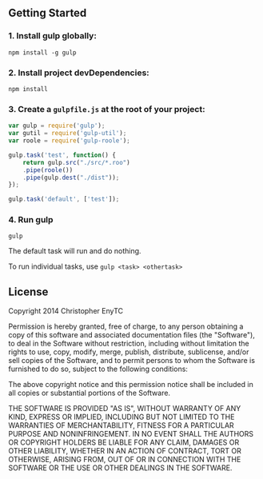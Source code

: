 ## Getting Started

### 1. Install gulp globally:

```
npm install -g gulp
```

### 2. Install project devDependencies:

```
npm install
```

### 3. Create a `gulpfile.js` at the root of your project:

```javascript
var gulp = require('gulp');
var gutil = require('gulp-util');
var roole = require('gulp-roole');

gulp.task('test', function() {
    return gulp.src("./src/*.roo")
    .pipe(roole())
    .pipe(gulp.dest("./dist"));
});

gulp.task('default', ['test']);
```

### 4. Run gulp

```
gulp
```

The default task will run and do nothing.

To run individual tasks, use `gulp <task> <othertask>`

## License

Copyright 2014 Christopher EnyTC

Permission is hereby granted, free of charge, to any person obtaining
a copy of this software and associated documentation files (the
"Software"), to deal in the Software without restriction, including
without limitation the rights to use, copy, modify, merge, publish,
distribute, sublicense, and/or sell copies of the Software, and to
permit persons to whom the Software is furnished to do so, subject to
the following conditions:

The above copyright notice and this permission notice shall be
included in all copies or substantial portions of the Software.

THE SOFTWARE IS PROVIDED "AS IS", WITHOUT WARRANTY OF ANY KIND,
EXPRESS OR IMPLIED, INCLUDING BUT NOT LIMITED TO THE WARRANTIES OF
MERCHANTABILITY, FITNESS FOR A PARTICULAR PURPOSE AND
NONINFRINGEMENT. IN NO EVENT SHALL THE AUTHORS OR COPYRIGHT HOLDERS BE
LIABLE FOR ANY CLAIM, DAMAGES OR OTHER LIABILITY, WHETHER IN AN ACTION
OF CONTRACT, TORT OR OTHERWISE, ARISING FROM, OUT OF OR IN CONNECTION
WITH THE SOFTWARE OR THE USE OR OTHER DEALINGS IN THE SOFTWARE.
